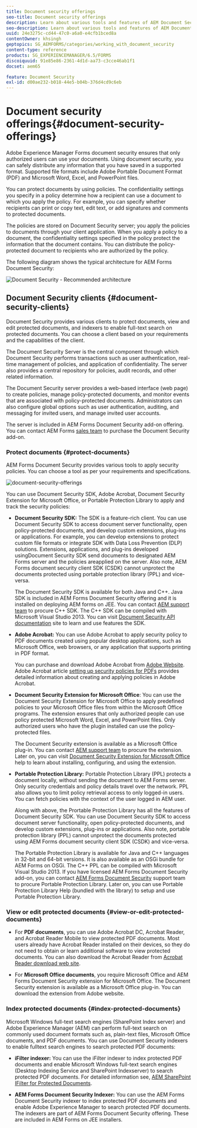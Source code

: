 ```yaml
---
title: Document security offerings
seo-title: Document security offerings
description: Learn about various tools and features of AEM Document Security
seo-description: Learn about various tools and features of AEM Document Security
uuid: 24e3275c-cd44-47c0-a6a0-e4cfb1bced8a
contentOwner: khsingh
geptopics: SG_AEMFORMS/categories/working_with_document_security
content-type: reference
products: SG_EXPERIENCEMANAGER/6.5/FORMS
discoiquuid: 91e85e86-2361-4d1d-aa73-c3cce46ab1f1
docset: aem65

feature: Document Security
exl-id: d00ae232-b018-44e5-b04b-376d4cd9c6eb
---
```

# Document security offerings{#document-security-offerings}

Adobe Experience Manager Forms document security ensures that only authorized users can use your documents. Using document security, you can safely distribute any information that you have saved in a supported format. Supported file formats include Adobe Portable Document Format (PDF) and Microsoft Word, Excel, and PowerPoint files.

You can protect documents by using policies. The confidentiality settings you specify in a policy determine how a recipient can use a document to which you apply the policy. For example, you can specify whether recipients can print or copy text, edit text, or add signatures and comments to protected documents.

The policies are stored on Document Security server; you apply the policies to documents through your client application. When you apply a policy to a document, the confidentiality settings specified in the policy protect the information that the document contains. You can distribute the policy-protected document to recipients who are authorized by the policy.

The following diagram shows the typical architecture for AEM Forms Document Security:

![Document Security - Recommended architecture](do-not-localize/document_security_architecture.png) 

## Document Security clients {#document-security-clients}

Document Security provides various clients to protect documents, view and edit protected documents, and indexers to enable full-text search on protected documents. You can choose a client based on your requirements and the capabilities of the client.

The Document Security Server is the central component through which Document Security performs transactions such as user authentication, real-time management of policies, and application of confidentiality. The server also provides a central repository for policies, audit records, and other related information.

The Document Security server provides a web-based interface (web page) to create policies, manage policy-protected documents, and monitor events that are associated with policy-protected documents. Administrators can also configure global options such as user authentication, auditing, and messaging for invited users, and manage invited user accounts.

The server is included in AEM Forms Document Security add-on offering. You can contact AEM Forms [sales team](https://www.adobe.com/products/request-consultation/marketing-cloud.html?s_osc=70114000002JNwKAAW&s_iid=70114000002JHs3AAG) to purchase the Document Security add-on.

### Protect documents {#protect-documents}

AEM Forms Document Security provides various tools to apply security policies. You can choose a tool as per your requirements and specifications.

![document-security-offerings](assets/document-security-offerings.png)

You can use Document Security SDK, Adobe Acrobat, Document Security Extension for Microsoft Office, or Portable Protection Library to apply and track the security policies:

* **Document Security SDK:** The SDK is a feature-rich client. You can use Document Security SDK to access document server functionality, open policy-protected documents, and develop custom extensions, plug-ins or applications. For example, you can develop extensions to protect custom file formats or integrate SDK with Data Loss Prevention (DLP) solutions. Extensions, applications, and plug-ins developed usingDocument Security SDK send documents to designated AEM Forms server and the policies areapplied on the server. Also note, AEM Forms document security client SDK (CSDK) cannot unprotect the documents protected using portable protection library (PPL) and vice-versa.  
  
  The Document Security SDK is available for both Java and C++. Java SDK is included in AEM Forms Document Security offering and it is installed on deploying AEM forms on JEE. You can contact [AEM support team](https://helpx.adobe.com/marketing-cloud/contact-support.html) to procure C++ SDK. The C++ SDK can be compiled with Microsoft Visual Studio 2013. You can visit [Document Security API documentation](https://help.adobe.com/en_US/livecycle/11.0/Services/WS92d06802c76abadb76c48dfe12dbeb3e281-7ff0.2.html) site to learn and use features the SDK.

* **Adobe Acrobat:** You can use Adobe Acrobat to apply security policy to PDF documents created using popular desktop applications, such as Microsoft Office, web browsers, or any application that supports printing in PDF format.  
  
  You can purchase and download Adobe Acrobat from [Adobe Website](https://acrobat.adobe.com/us/en/free-trial-download.html). Adobe Acrobat article [setting up security policies for PDFs](https://helpx.adobe.com/acrobat/using/setting-security-policies-pdfs.html) provides detailed information about creating and applying policies in Adobe Acrobat.

* **Document Security Extension for Microsoft Office**: You can use the Document Security Extension for Microsoft Office to apply predefined policies to your Microsoft Office files from within the Microsoft Office programs. The extension ensures that only authorized people can use policy protected Microsoft Word, Excel, and PowerPoint files. Only authorized users who have the plugin installed can use the policy-protected files.﻿  
  
  The Document Security extension is available as a Microsoft Office plug-in. You can contact [AEM support team](https://helpx.adobe.com/ca/marketing-cloud/contact-support.html) to procure the extension. Later on, you can visit [Document Security Extension for Microsoft Office](https://helpx.adobe.com/aem-forms/aem-document-security/download-installer.html) help to learn about installing, configuring, and using the extension.

* **Portable Protection Library:** Portable Protection Library (PPL) protects a document locally, without sending the document to AEM Forms server. Only security credentials and policy details travel over the network. PPL also allows you to limit policy retrieval access to only logged-in users. You can fetch policies with the context of the user logged in AEM user.  
  
  Along with above, the Prortable Protection Library has all the features of Document Security SDK. You can use Document Security SDK to access document server functionality, open policy-protected documents, and develop custom extensions, plug-ins or applications. Also note, portable protection library (PPL) cannot unprotect the documents protected using AEM Forms document security client SDK (CSDK) and vice-versa.  
  
  The Portable Protection Library is available for Java and C++ languages in 32-bit and 64-bit versions. It is also available as an OSGi bundle for AEM Forms on OSGi. The C++ PPL can be compiled with Microsoft Visual Studio 2013. If you have licensed AEM Forms Document Security add-on, you can contact [AEM Forms Document Security](https://helpx.adobe.com/marketing-cloud/contact-support.html) support team to procure Portable Protection Library. Later on, you can use Portable Protection Library Help (bundled with the library) to setup and use Portable Protection Library.

### View or edit protected documents {#view-or-edit-protected-documents}

* For **PDF documents**, you can use Adobe Acrobat DC, Acrobat Reader, and Acrobat Reader Mobile to view protected PDF documents. Most users already have Acrobat Reader installed on their devices, so they do not need to obtain or learn additional software to view protected documents. You can also download the Acrobat Reader from [Acrobat Reader download web site](https://get.adobe.com/reader/).

* For **Microsoft Office documents**, you require Microsoft Office and AEM Forms Document Security extension for Microsoft Office. The Document Security extension is available as a Microsoft Office plug-in. You can download the extension from Adobe website.

### Index protected documents {#index-protected-documents}

Microsoft Windows full-text search engines (SharePoint Index server) and Adobe Experience Manager (AEM) can perform full-text search on commonly used document formats such as, plain-text files, Microsoft Office documents, and PDF documents. You can use Document Security indexers to enable fulltext search engines to search protected PDF documents:

* **iFilter indexer:** You can use the iFilter indexer to index protected PDF documents and enable Microsoft Windows full-text search engines (Desktop Indexing Service and SharePoint Indexserver) to search protected PDF documents. For detailed information see, [AEM SharePoint IFilter for Protected Documents](assets/sharepoint-ifilter-doc-security.pdf).  

* **AEM Forms Document Security Indexer:** You can use the AEM Forms Document Security indexer to index protected PDF documents and enable Adobe Experience Manager to search protected PDF documents. The indexers are part of AEM Forms Document Security offering. These are included in AEM Forms on JEE installers.
